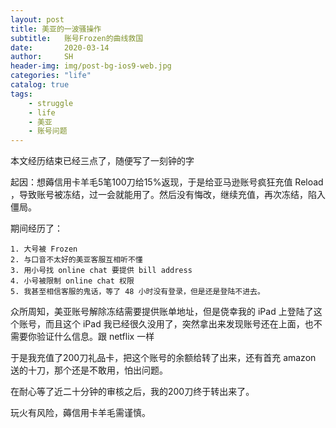 ```yaml
---
layout: post
title: 美亚的一波骚操作
subtitle:   账号Frozen的曲线救国
date:       2020-03-14
author:     SH
header-img: img/post-bg-ios9-web.jpg
categories: "life"
catalog: true
tags:
    - struggle
    - life
    - 美亚
    - 账号问题
---
```


本文经历结束已经三点了，随便写了一刻钟的字

起因：想薅信用卡羊毛5笔100刀给15%返现，于是给亚马逊账号疯狂充值 Reload ，导致账号被冻结，过一会就能用了。然后没有悔改，继续充值，再次冻结，陷入僵局。

期间经历了：

	1. 大号被 Frozen
 	2. 与口音不太好的美亚客服互相听不懂
 	3. 用小号找 online chat 要提供 bill address 
 	4. 小号被限制 online chat 权限
 	5. 我甚至相信客服的鬼话，等了 48 小时没有登录，但是还是登陆不进去。

众所周知，美亚账号解除冻结需要提供账单地址，但是侥幸我的 iPad 上登陆了这个账号，而且这个 iPad 我已经很久没用了，突然拿出来发现账号还在上面，也不需要你验证什么信息。跟 netflix 一样

于是我充值了200刀礼品卡，把这个账号的余额给转了出来，还有首充 amazon 送的十刀，那个还是不敢用，怕出问题。

在耐心等了近二十分钟的审核之后，我的200刀终于转出来了。

玩火有风险，薅信用卡羊毛需谨慎。